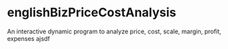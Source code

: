 # englishBizPriceCostAnalysis
An interactive dynamic program to analyze price, cost, scale, margin, profit, expenses
ajsdf
